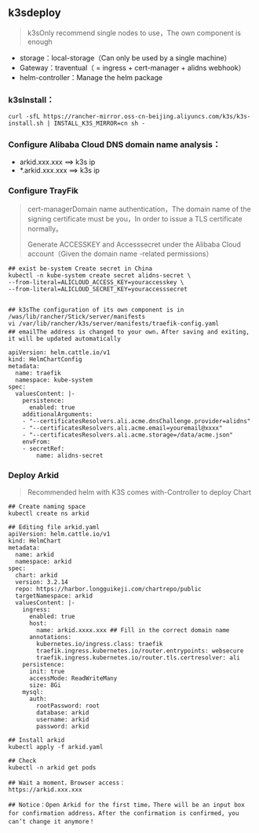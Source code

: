 ## k3sdeploy

> k3sOnly recommend single nodes to use，The own component is enough

- storage：local-storage（Can only be used by a single machine）
- Gateway：traventual（ = ingress + cert-manager + alidns webhook）
- helm-controller：Manage the helm package

### k3sInstall：

```shell
curl -sfL https://rancher-mirror.oss-cn-beijing.aliyuncs.com/k3s/k3s-install.sh | INSTALL_K3S_MIRROR=cn sh -
```

### Configure Alibaba Cloud DNS domain name analysis：

- arkid.xxx.xxx ==> k3s ip
- *.arkid.xxx.xxx  ==>  k3s ip

### Configure TrayFik 

> cert-managerDomain name authentication，The domain name of the signing certificate must be you，In order to issue a TLS certificate normally。
>
> Generate ACCESSKEY and Accesssecret under the Alibaba Cloud account（Given the domain name -related permissions）

```shell
## exist be-system Create secret in China
kubectl -n kube-system create secret alidns-secret \
--from-literal=ALICLOUD_ACCESS_KEY=youraccesskey \
--from-literal=ALICLOUD_SECRET_KEY=youraccesssecret


## k3sThe configuration of its own component is in /was/lib/rancher/Stick/server/manifests
vi /var/lib/rancher/k3s/server/manifests/traefik-config.yaml
## emailThe address is changed to your own，After saving and exiting, it will be updated automatically

apiVersion: helm.cattle.io/v1
kind: HelmChartConfig
metadata:
  name: traefik
  namespace: kube-system
spec:
  valuesContent: |-
    persistence:
      enabled: true
    additionalArguments:
    - "--certificatesResolvers.ali.acme.dnsChallenge.provider=alidns"
    - "--certificatesResolvers.ali.acme.email=youremail@xxxx"
    - "--certificatesResolvers.ali.acme.storage=/data/acme.json"
    envFrom:
    - secretRef:
        name: alidns-secret

```





### Deploy Arkid

> Recommended helm with K3S comes with-Controller to deploy Chart

```shell
## Create naming space
kubectl create ns arkid

## Editing file arkid.yaml
apiVersion: helm.cattle.io/v1
kind: HelmChart
metadata:
  name: arkid
  namespace: arkid
spec:
  chart: arkid
  version: 3.2.14
  repo: https://harbor.longguikeji.com/chartrepo/public
  targetNamespace: arkid
  valuesContent: |-
    ingress:
      enabled: true
      host:
        name: arkid.xxxx.xxx ## Fill in the correct domain name
      annotations:
        kubernetes.io/ingress.class: traefik
        traefik.ingress.kubernetes.io/router.entrypoints: websecure
        traefik.ingress.kubernetes.io/router.tls.certresolver: ali
    persistence:
      init: true
      accessMode: ReadWriteMany
      size: 8Gi
    mysql:
      auth:
        rootPassword: root
        database: arkid
        username: arkid
        password: arkid

## Install arkid
kubectl apply -f arkid.yaml

## Check
kubectl -n arkid get pods

## Wait a moment，Browser access：
https://arkid.xxx.xxx

## Notice：Open Arkid for the first time，There will be an input box for confirmation address，After the confirmation is confirmed, you can’t change it anymore！

```
